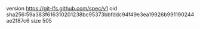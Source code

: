 version https://git-lfs.github.com/spec/v1
oid sha256:59a383f616310201238bc95373bbfddc94f49e3ea19926b991190244ae2f87c6
size 505
